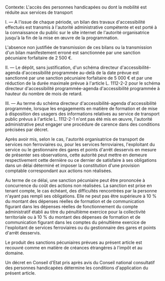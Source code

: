 Contexte: L'accès des personnes handicapées ou dont la mobilité est réduite aux services de transport

I. — A l'issue de chaque période, un bilan des travaux d'accessibilité effectués est transmis à l'autorité administrative compétente et est porté à la connaissance du public sur le site internet de l'autorité organisatrice jusqu'à la fin de la mise en œuvre de la programmation.

L'absence non justifiée de transmission de ces bilans ou la transmission d'un bilan manifestement erroné est sanctionnée par une sanction pécuniaire forfaitaire de 2 500 €.

II. — Le dépôt, sans justification, d'un schéma directeur d'accessibilité-agenda d'accessibilité programmée au-delà de la date prévue est sanctionné par une sanction pécuniaire forfaitaire de 5 000 € et par une réduction de la durée maximale prévue à l'article L. 1112-2-2 pour le schéma directeur d'accessibilité programmée-agenda d'accessibilité programmée à hauteur du nombre de mois de retard.

III. — Au terme du schéma directeur d'accessibilité-agenda d'accessibilité programmée, lorsque les engagements en matière de formation et de mise à disposition des usagers des informations relatives au service de transport public prévus à l'article L. 1112-2-1 n'ont pas été mis en œuvre, l'autorité administrative peut engager une procédure de carence dans des conditions précisées par décret.

Après avoir mis, selon le cas, l'autorité organisatrice de transport de services non ferroviaires ou, pour les services ferroviaires, l'exploitant du service ou le gestionnaire des gares et points d'arrêt desservis en mesure de présenter ses observations, cette autorité peut mettre en demeure respectivement cette dernière ou ce dernier de satisfaire à ses obligations dans un délai déterminé et imposer la constitution d'une provision comptable correspondant aux actions non réalisées.

Au terme de ce délai, une sanction pécuniaire peut être prononcée à concurrence du coût des actions non réalisées. La sanction est prise en tenant compte, le cas échéant, des difficultés rencontrées par la personne n'ayant pas rempli ses obligations. Elle ne peut pas être supérieure à 10 % du montant des dépenses réelles de formation et de communication figurant dans les dépenses réelles de fonctionnement du compte administratif établi au titre du pénultième exercice pour la collectivité territoriale ou à 10 % du montant des dépenses de formation et de communication figurant dans les comptes du pénultième exercice de l'exploitant de services ferroviaires ou du gestionnaire des gares et points d'arrêt desservis.

Le produit des sanctions pécuniaires prévues au présent article est recouvré comme en matière de créances étrangères à l'impôt et au domaine.

Un décret en Conseil d'Etat pris après avis du Conseil national consultatif des personnes handicapées détermine les conditions d'application du présent article.